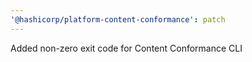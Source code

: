 ```yaml
---
'@hashicorp/platform-content-conformance': patch
---
```


Added non-zero exit code for Content Conformance CLI
